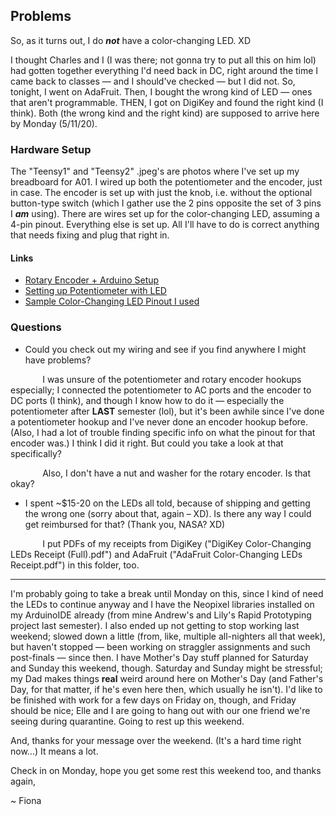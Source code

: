 ## Problems
So, as it turns out, I do ***not*** have a color-changing LED. XD 

I thought Charles and I (I was there; not gonna try to put all this on him lol) had gotten together everything I'd need back in DC, right around the time I came back to classes &mdash; and I should've checked &mdash; but I did not. So, tonight, I went on AdaFruit. Then, I bought the wrong kind of LED &mdash; ones that aren't programmable. THEN, I got on DigiKey and found the right kind (I think). Both (the wrong kind and the right kind) are supposed to arrive here by Monday (5/11/20).

### Hardware Setup
The "Teensy1" and "Teensy2" .jpeg's are photos where I've set up my breadboard for A01. I wired up both the potentiometer and the encoder, just in case. The encoder is set up with just the knob, i.e. without the optional button-type switch (which I gather use the 2 pins opposite the set of 3 pins I ***am*** using). There are wires set up for the color-changing LED, assuming a 4-pin pinout. Everything else is set up. All I'll have to do is correct anything that needs fixing and plug that right in.

#### Links
* [Rotary Encoder + Arduino Setup](https://bildr.org/2012/08/rotary-encoder-arduino/)
* [Setting up Potentiometer with LED](https://www.buildcircuit.com/project-3-arduino-potentiometer-and-led/)
* [Sample Color-Changing LED Pinout I used](https://cdn.sparkfun.com/assets/learn_tutorials/1/0/5/12986-02_Pinout.jpg)

### Questions
* Could you check out my wiring and see if you find anywhere I might have problems? 

&nbsp;&nbsp;&nbsp;&nbsp;&nbsp;&nbsp;&nbsp;&nbsp;&nbsp;&nbsp;&nbsp;&nbsp; I was unsure of the potentiometer and rotary encoder hookups especially; I connected the potentiometer to AC ports and the encoder to DC ports (I think), and though I know how to do it &mdash; especially the potentiometer after **LAST** semester (lol), but it's been awhile since I've done a potentiometer hookup and I've never done an encoder hookup before. (Also, I had a lot of trouble finding specific info on what the pinout for that encoder was.) I think I did it right. But could you take a look at that specifically?

&nbsp;&nbsp;&nbsp;&nbsp;&nbsp;&nbsp;&nbsp;&nbsp;&nbsp;&nbsp;&nbsp;&nbsp; Also, I don't have a nut and washer for the rotary encoder. Is that okay?

* I spent ~$15-20 on the LEDs all told, because of shipping and getting the wrong one (sorry about that, again &ndash; XD). Is there any way I could get reimbursed for that? (Thank you, NASA? XD)

&nbsp;&nbsp;&nbsp;&nbsp;&nbsp;&nbsp;&nbsp;&nbsp;&nbsp;&nbsp;&nbsp;&nbsp; I put PDFs of my receipts from DigiKey ("DigiKey Color-Changing LEDs Receipt (Full).pdf") and AdaFruit ("AdaFruit Color-Changing LEDs Receipt.pdf") in this folder, too.

***

I'm probably going to take a break until Monday on this, since I kind of need the LEDs to continue anyway and I have the Neopixel libraries installed on my ArduinoIDE already (from mine Andrew's and Lily's Rapid Prototyping project last semester). I also ended up not getting to stop working last weekend; slowed down a little (from, like, multiple all-nighters all that week), but haven't stopped &mdash; been working on straggler assignments and such post-finals &mdash; since then. I have Mother's Day stuff planned for Saturday and Sunday this weekend, though. Saturday and Sunday might be stressful; my Dad makes things **real** weird around here on Mother's Day (and Father's Day, for that matter, if he's even here then, which usually he isn't). I'd like to be finished with work for a few days on Friday on, though, and Friday should be nice; Elle and I are going to hang out with our one friend we're seeing during quarantine. Going to rest up this weekend. 

And, thanks for your message over the weekend. (It's a hard time right now...) It means a lot. 

Check in on Monday, hope you get some rest this weekend too, and thanks again,

~ Fiona
